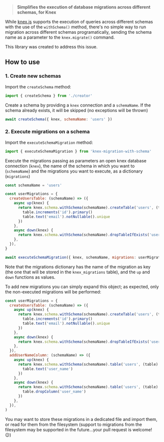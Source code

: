 > **Simplifies the execution of database migrations across different schemas, for Knex**

While [knex.js](https://github.com/knex/knex) supports the execution of queries across different schemas with the use of the `withSchema()` method, there's no simple way to run migration across different schemas programatically, sending the schema name as a parameter to the `knex.migrate()` command.

This library was created to address this issue.

## How to use

### 1. Create new schemas

Import the `createSchema` method:

```js
import { createSchema } from './creator'
```

Create a schema by providing a `knex` connection and a `schemaName`. If the schema already exists, it will be skipped (no exceptions will be thrown)

```js
await createSchema({ knex, schemaName: 'users' })
```

### 2. Execute migrations on a schema

Import the `executeSchemaMigration` method:

```js
import { executeSchemaMigration } from 'knex-migration-with-schema'
```

Execute the migrations passing as parameters an open knex database connection (`knex`), the name of the schema in which you want to (`schemaName`) and the migrations you want to execute, as a dictionary (`migrations`)

```js
const schemaName = 'users'

const userMigrations = {
  createUsersTable: (schemaName) => ({
    async up(knex) {
      return knex.schema.withSchema(schemaName).createTable('users', (table) => {
        table.increments('id').primary()
        table.text('email').notNullable().unique
      })
    },
    async down(knex) {
      return knex.schema.withSchema(schemaName).dropTableIfExists('users')
    },
  }),
}

await executeSchemaMigration({ knex, schemaName, migrations: userMigrations })
```

Note that the migrations dictionary has the name of the migration as key (the one that will be stored in the `knex_migrations` table), and the `up` and `down` functions as values.

To add new migrations you can simply expand this object; as expected, only the non-executed migrations will be performed:

```js
const userMigrations = {
  createUsersTable: (schemaName) => ({
    async up(knex) {
      return knex.schema.withSchema(schemaName).createTable('users', (table) => {
        table.increments('id').primary()
        table.text('email').notNullable().unique
      })
    },
    async down(knex) {
      return knex.schema.withSchema(schemaName).dropTableIfExists('users')
    },
  }),
  addUserNameColumn: (schemaName) => ({
    async up(knex) {
      return knex.schema.withSchema(schemaName).table('users', (table) => {
        table.text('user_name')
      })
    },
    async down(knex) {
      return knex.schema.withSchema(schemaName).table('users', (table) => {
        table.dropColumn('user_name')
      })
    },
  }),
)
```

You may want to store these migrations in a dedicated file and import them, or read for them from the filesystem (support to migrations from the filesystem may be supported in the future...your pull request is welcome! 😉)
